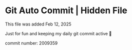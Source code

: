 # Git Auto Commit | Hidden File

This file was added Feb 12, 2025

Just for fun and keeping my daily git commit active 🤪

commit number: 2009359
